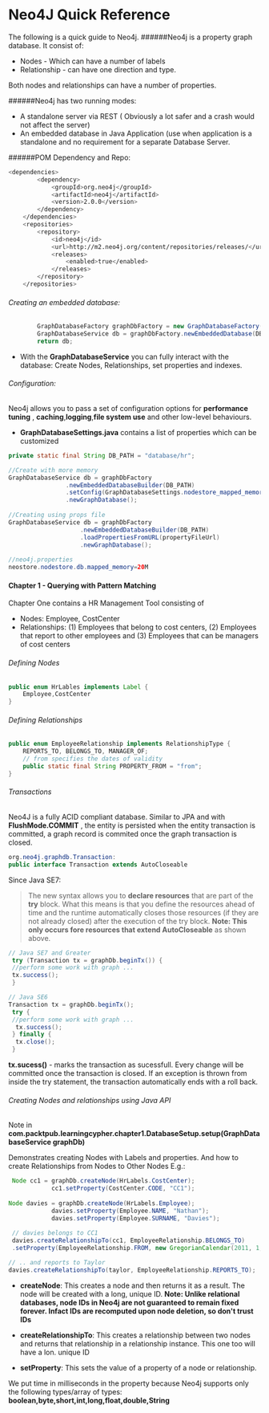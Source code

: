 # Neo4J Quick Reference

The following is a quick guide to Neo4j.
######Neo4j is a property graph database. It consist of:
* Nodes - Which can have a number of labels
* Relationship - can have one direction and type.

Both nodes and relationships can have a number of properties.

######Neo4j has two running modes:
* A standalone server via REST ( Obviously a lot safer and a crash would not affect the server)
* An embedded database in Java Application (use when application is a standalone and no requirement for a separate Database Server.

######POM Dependency and Repo:
```sh
<dependencies>
		<dependency>
			<groupId>org.neo4j</groupId>
			<artifactId>neo4j</artifactId>
			<version>2.0.0</version>
		</dependency>
	</dependencies>
	<repositories>
		<repository>
			<id>neo4j</id>
			<url>http://m2.neo4j.org/content/repositories/releases/</url>
			<releases>
				<enabled>true</enabled>
			</releases>
		</repository>
	</repositories>
```

###### Creating an embedded database:
```java
        GraphDatabaseFactory graphDbFactory = new GraphDatabaseFactory();
        GraphDatabaseService db = graphDbFactory.newEmbeddedDatabase(DB_PATH);
        return db;
```
* With the **GraphDatabaseService** you can fully interact with the database: Create Nodes, Relationships, set properties and indexes.


###### Configuration:
Neo4j allows you to pass a set of configuration options for **performance tuning** , **caching**,**logging**,**file system use** and other low-level behaviours.

* **GraphDatabaseSettings.java** contains a list of properties which can be customized

```java
private static final String DB_PATH = "database/hr";

//Create with more memory
GraphDatabaseService db = graphDbFactory
                .newEmbeddedDatabaseBuilder(DB_PATH)
                .setConfig(GraphDatabaseSettings.nodestore_mapped_memory_size, "20M")
                .newGraphDatabase();
                
//Creating using props file
GraphDatabaseService db = graphDbFactory
                    .newEmbeddedDatabaseBuilder(DB_PATH)
                    .loadPropertiesFromURL(propertyFileUrl)
                    .newGraphDatabase();
                    
//neo4j.properties
neostore.nodestore.db.mapped_memory=20M
```


#### Chapter 1 - Querying with Pattern Matching
Chapter One contains a HR Management Tool consisting of 
* Nodes: Employee, CostCenter
* Relationships: (1) Employees that belong to cost centers, (2) Employees that report to other employees and (3) Employees that can be managers of cost centers

###### Defining Nodes
```java
public enum HrLables implements Label {
    Employee,CostCenter
}
```

###### Defining Relationships

```java
public enum EmployeeRelationship implements RelationshipType {
    REPORTS_TO, BELONGS_TO, MANAGER_OF;
    // from specifies the dates of validity
    public static final String PROPERTY_FROM = "from";
}
```
###### Transactions
Neo4J is a fully ACID compliant database. Similar to JPA and with **FlushMode.COMMIT** , the entity is persisted when the entity transaction is committed, a graph record is commited once the graph transaction is closed.

```java  
org.neo4j.graphdb.Transaction:
public interface Transaction extends AutoCloseable
```

Since Java SE7:

>The new syntax allows you to **declare resources** that are part of the **try** block. What this means is that you define the resources ahead of time and the runtime automatically closes those resources (if they are not already closed) after the execution of the try block. **Note: This only occurs fore resources that extend AutoCloseable** as shown above.

```java
// Java SE7 and Greater
 try (Transaction tx = graphDb.beginTx()) {
 //perform some work with graph ...
 tx.success();
 }
```

```java
// Java SE6 
Transaction tx = graphDb.beginTx();
 try {
 //perform some work with graph ...
  tx.success();
 } finally {
  tx.close();
 }
```

**tx.sucess()** - marks the transaction as sucessfull. Every change will be committed once the transaction is closed. If an exception is thrown from inside the try statement, the transaction automatically ends with a roll back.

###### Creating Nodes and relationships using Java API

Note in **com.packtpub.learningcypher.chapter1.DatabaseSetup.setup(GraphDatabaseService graphDb)**

Demonstrates creating Nodes with Labels and properties. And how to create Relationships from Nodes to Other Nodes E.g.:

```java
 Node cc1 = graphDb.createNode(HrLabels.CostCenter);
            cc1.setProperty(CostCenter.CODE, "CC1");
            
Node davies = graphDb.createNode(HrLabels.Employee);
            davies.setProperty(Employee.NAME, "Nathan");
            davies.setProperty(Employee.SURNAME, "Davies");     
            
 // davies belongs to CC1
 davies.createRelationshipTo(cc1, EmployeeRelationship.BELONGS_TO)
 .setProperty(EmployeeRelationship.FROM, new GregorianCalendar(2011, 1, 10).getTimeInMillis());

// .. and reports to Taylor
davies.createRelationshipTo(taylor, EmployeeRelationship.REPORTS_TO);            
```

* **createNode**:  This creates a node and then returns it as a result. The node will be created with a long, unique ID. **Note: Unlike relational databases, node IDs in Neo4j are not guaranteed to remain fixed forever. Infact IDs are recomputed upon node deletion, so don't trust IDs**

*  **createRelationshipTo**: This creates a relationship between two nodes and returns that relationship in a relationship instance. This one too will have a lon. unique ID
*  **setProperty**: This sets the value of a property of a node or relationship.

We put time in milliseconds in the property because Neo4j supports only the following types/array of types: **boolean,byte,short,int,long,float,double,String**









